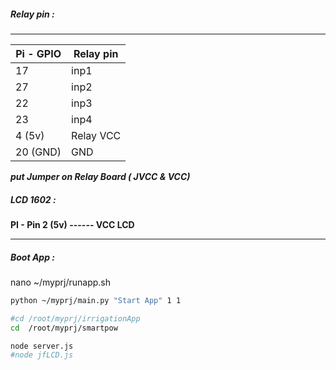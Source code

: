 

##### Relay pin :
___
Pi - GPIO | Relay pin
--- | ---
17 | inp1
27 | inp2
22 | inp3
23 | inp4
4 (5v) | Relay VCC
20 (GND) | GND



***put Jumper on Relay Board ( JVCC  & VCC)***


##### LCD 1602 :

**PI - Pin 2 (5v) ------ VCC LCD**
___

##### Boot App :
nano ~/myprj/runapp.sh
```bash
python ~/myprj/main.py "Start App" 1 1

#cd /root/myprj/irrigationApp
cd  /root/myprj/smartpow

node server.js
#node jfLCD.js


```
